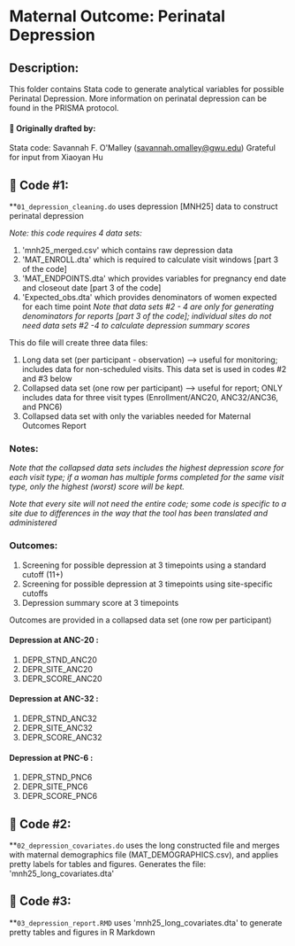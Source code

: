 # Maternal Outcome: Perinatal Depression

## Description:
This folder contains Stata code to generate analytical variables for possible Perinatal Depression. More information on perinatal depression can be found in the PRISMA protocol.

#### :pushpin: Originally drafted by:
Stata code: Savannah F. O'Malley (savannah.omalley@gwu.edu)
Grateful for input from Xiaoyan Hu


## :pushpin: Code #1:
**`01_depression_cleaning.do` uses depression [MNH25] data to construct perinatal depression

*Note: this code requires 4 data sets:* 
1. 'mnh25_merged.csv' which contains raw depression data 
2. 'MAT_ENROLL.dta' which is required to calculate visit windows [part 3 of the code]
3. 'MAT_ENDPOINTS.dta' which provides variables for pregnancy end date and closeout date [part 3 of the code]
4. 'Expected_obs.dta' which provides denominators of women expected for each time point
*Note that data sets #2 - 4 are only for generating denominators for reports [part 3 of the code]; individual sites do not need data sets #2 -4 to calculate depression summary scores*

This do file will create three data files:
1. Long data set (per participant - observation) --> useful for monitoring; includes data for non-scheduled visits. This data set is used in codes #2 and #3 below
2. Collapsed data set (one row per participant) --> useful for report; ONLY includes data for three visit types (Enrollment/ANC20, ANC32/ANC36, and PNC6)
3. Collapsed data set with only the variables needed for Maternal Outcomes Report

### Notes:
*Note that the collapsed data sets includes the highest depression score for each visit type; if a woman has multiple forms completed for the same visit type, only the highest (worst) score will be kept.*

*Note that every site will not need the entire code; some code is specific to a site due to differences in the way that the tool has been translated and administered*

### Outcomes:
1. Screening for possible depression at 3 timepoints using a standard cutoff (11+)
2. Screening for possible depression at 3 timepoints using site-specific cutoffs
3. Depression summary score at 3 timepoints

Outcomes are provided in a collapsed data set (one row per participant)

#### Depression at ANC-20 : 
1. DEPR_STND_ANC20
2. DEPR_SITE_ANC20
3. DEPR_SCORE_ANC20 
#### Depression at ANC-32 : 
1. DEPR_STND_ANC32
2. DEPR_SITE_ANC32
3. DEPR_SCORE_ANC32 
#### Depression at PNC-6  : 
1. DEPR_STND_PNC6
2. DEPR_SITE_PNC6
3. DEPR_SCORE_PNC6 


## :pushpin: Code #2:
**`02_depression_covariates.do` uses the long constructed file and merges with maternal demographics file (MAT_DEMOGRAPHICS.csv), and applies pretty labels for tables and figures. Generates the file: 'mnh25_long_covariates.dta'


## :pushpin: Code #3:
**`03_depression_report.RMD` uses 'mnh25_long_covariates.dta' to generate pretty tables and figures in R Markdown
